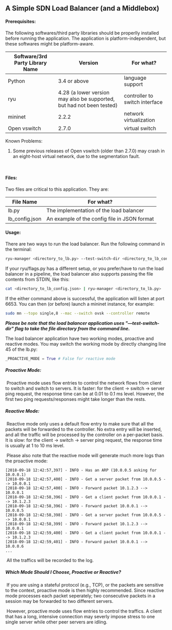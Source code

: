 ## A Simple SDN Load Balancer (and a Middlebox)

#### Prerequisites:

The following softwares/third party libraries should be properlly installed before running the application. The application is platform-independent, but these softwares might be platform-aware.

| Software/3rd Party Library Name | Version                                  | For what?                      |
| ------------------------------- | ---------------------------------------- | ------------------------------ |
| Python                          | 3.4 or above                             | language support               |
| ryu                             | 4.28 (a lower version may also be supported, but had not been tested) | controller to switch interface |
| mininet                         | 2.2.2                                    | network virtualization         |
| Open vswitch                    | 2.7.0                                    | virtual switch                 |

Known Problems:

1. Some previous releases of Open vswitch (older than 2.7.0) may crash in an eight-host virtual network, due to the segmentation fault. 

   ​

#### Files:

Two files are critical to this application. They are:

| File Name      | For what?                                |
| -------------- | ---------------------------------------- |
| lb.py          | The implementation of the load balancer  |
| lb_config.json | An example of the config file in JSON format |



#### Usage: 

There are two ways to run the load balancer. Run the following command in the terminal:

```bash
ryu-manager <directory_to_lb.py> --test-switch-dir <directory_to_lb_config.json>
```

If your ryu/flags.py has a different setup, or you prefer/have to run the load balancer in a pipeline, the load balancer also supports passing the file contents from STDIN, like this:

```bash
cat <directory_to_lb_config.json> | ryu-manager <directory_to_lb.py>
```

If the either command above is successful, the application will listen at port 6653. You can then (or before) launch a mininet instance, for example:

```bash
sudo mn --topo single,8 --mac --switch ovsk --controller remote
```

***Please be note that the load balancer application uses "—test-switch-dir" flag to take the file directory from the command line.***

The load balancer application have two working modes, proactive and reactive modes. You may switch the working mode by directly changing line 45 of the lb.py:

```python
_PROACTIVE_MODE = True # False for reactive mode
```

##### Proactive Mode:

​	Proactive mode uses flow entries to control the network flows from client to switch and switch to servers. It is faster: for the client -> switch -> server ping request, the response time can be at 0.01 to 0.1 ms level. However, the first two ping requests/responses might take longer than the rests.

##### Reactive Mode:

​	Reactive mode only uses a default flow entry to make sure that all the packets will be forwarded to the controller. No extra entry will be inserted, and all the traffic will be processed by the controller on a per-packet basis. It is slow: for the client -> switch -> server ping request, the response time is usually at 1 to 10 ms level.

​	Please also note that the reactive mode will generate much more logs than the proactive mode:

```
[2018-09-18 12:42:57,397] - INFO - Has an ARP (10.0.0.5 asking for 10.0.0.1)
[2018-09-18 12:42:57,400] - INFO - Get a server packet from 10.0.0.5 --> 10.0.0.1
[2018-09-18 12:42:57,400] - INFO - Forward packet 10.1.2.3 --> 10.0.0.1
[2018-09-18 12:42:58,396] - INFO - Get a client packet from 10.0.0.1 --> 10.1.2.3
[2018-09-18 12:42:58,396] - INFO - Forward packet 10.0.0.1 --> 10.0.0.5
[2018-09-18 12:42:58,398] - INFO - Get a server packet from 10.0.0.5 --> 10.0.0.1
[2018-09-18 12:42:58,399] - INFO - Forward packet 10.1.2.3 --> 10.0.0.1
[2018-09-18 12:42:59,400] - INFO - Get a client packet from 10.0.0.1 --> 10.1.2.3
[2018-09-18 12:42:59,401] - INFO - Forward packet 10.0.0.1 --> 10.0.0.6
...
```

​	All the traffics will be recorded to the log.

##### Which Mode Should I Choose, Proactive or Reactive?

​	If you are using a stateful protocol (e.g., TCP), or the packets are sensitive to the context, proactive mode is then highly recommended. Since reactive mode processes each packet seperately; two consecutive packets in a session may be forwarded to two different servers.

​	However, proactive mode uses flow entries to control the traffics. A client that has a long, intensive connection may severly impose stress to one single server while other peer servers are idling.